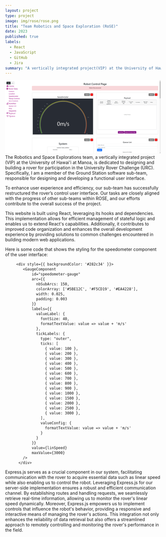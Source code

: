 ```yaml
---
layout: project
type: project
image: img/rose/rose.png
title: "Team Robotics and Space Exploration (RoSE)"
date: 2023
published: true
labels:
  - React
  - JavaScript
  - GitHub
  - Jira
summary: "A vertically integrated project(VIP) at the University of Hawai'i at Manoa that strives to design and build a rover that participates in the University Rover Challenge."
---
```


<div class="text-center p-4">
  <img src="../img/rose/roseui.png" class="img-thumbnail" >
</div>
The Robotics and Space Explorations team, a vertically integrated project (VIP) at the University of Hawai'i at Manoa, is dedicated to designing and building a rover for participation in the University Rover Challenge (URC). Specifically, I am a member of the Ground Station software sub-team, responsible for designing and developing a functional user interface.

To enhance user experience and efficiency, our sub-team has successfully restructured the rover’s control user interface. Our tasks are closely aligned with the progress of other sub-teams within ROSE, and our efforts contribute to the overall success of the project.

This website is built using React, leveraging its hooks and dependencies. This implementation allows for efficient management of stateful logic and enables us to extend React's capabilities. Additionally, it contributes to improved code organization and enhances the overall development experience by providing solutions to common challenges encountered in building modern web applications.

Here is some code that shows the styling for the speedometer component of the user interface:
```
     <div style={{ backgroundColor: '#282c34' }}>
        <GaugeComponent
            id="speedometer-gauge"
            arc={{
              nbSubArcs: 150,
              colorArray: ['#5BE12C', '#F5CD19', '#EA4228'],
              width: 0.025,
              padding: 0.003
            }}
            labels={{
              valueLabel: {
                fontSize: 40,
                formatTextValue: value => value + 'm/s'
              },
              tickLabels: {
                type: "outer",
                ticks: [
                  { value: 100 },
                  { value: 200 },
                  { value: 300 },
                  { value: 400 },
                  { value: 500 },
                  { value: 600 },
                  { value: 700 },
                  { value: 800 },
                  { value: 900 },
                  { value: 1000 },
                  { value: 1500 },
                  { value: 2000 },
                  { value: 2500 },
                  { value: 3000 },
                ],
                valueConfig: {
                  formatTextValue: value => value + 'm/s'
                }
              }
            }}
            value={linSpeed}
            maxValue={3000}
        />
      </div>
```
Express.js serves as a crucial component in our system, facilitating communication with the rover to acquire essential data such as linear speed while also enabling us to control the robot. Leveraging Express.js for our server-side implementation ensures a robust and efficient communication channel. By establishing routes and handling requests, we seamlessly retrieve real-time information, allowing us to monitor the rover's linear speed dynamically. Moreover, Express.js empowers us to implement controls that influence the robot's behavior, providing a responsive and interactive means of managing the rover's actions. This integration not only enhances the reliability of data retrieval but also offers a streamlined approach to remotely controlling and monitoring the rover's performance in the field.